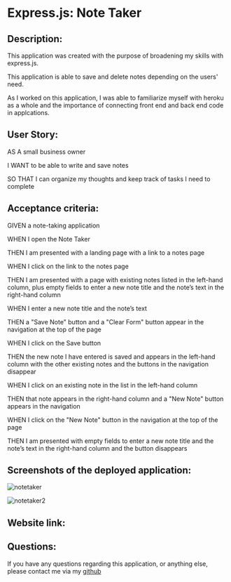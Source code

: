 # Express.js: Note Taker

## Description:

This application was created with the purpose of broadening my skills with express.js. 

This application is able to save and delete notes depending on the users' need.

As I worked on this application, I was able to familiarize myself with heroku as a whole and the importance of connecting front end and back end code in applcations.

## User Story:

AS A small business owner

I WANT to be able to write and save notes

SO THAT I can organize my thoughts and keep track of tasks I need to complete

## Acceptance criteria:

GIVEN a note-taking application

WHEN I open the Note Taker

THEN I am presented with a landing page with a link to a notes page

WHEN I click on the link to the notes page

THEN I am presented with a page with existing notes listed in the left-hand column, plus empty fields to enter a new note title and the note’s text in the right-hand column

WHEN I enter a new note title and the note’s text

THEN a "Save Note" button and a "Clear Form" button appear in the navigation at the top of the page

WHEN I click on the Save button

THEN the new note I have entered is saved and appears in the left-hand column with the other existing notes and the buttons in the navigation disappear

WHEN I click on an existing note in the list in the left-hand column

THEN that note appears in the right-hand column and a "New Note" button appears in the navigation

WHEN I click on the "New Note" button in the navigation at the top of the page

THEN I am presented with empty fields to enter a new note title and the note’s text in the right-hand column and the button disappears

## Screenshots of the deployed application:

![notetaker](https://github.com/JamieThompson101/Note-Taker2/assets/130515437/10aecca2-2c4c-4e4c-b955-8c84f4b5a550)


![notetaker2](https://github.com/JamieThompson101/Note-Taker2/assets/130515437/564d0d1e-a714-4767-b464-3772aa007dbc)


## Website link:



## Questions:

If you have any questions regarding this application, or anything else, please contact me via my [github](https://github.com/JamieThompson101)
